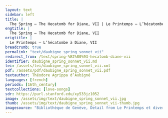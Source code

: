 ```yaml
---
layout: text
sidebar: left
title: |
  The Spring – The Hecatomb for Diane, VII | Le Printemps – L’hécatombe à Diane, VII
engtitle: |
  The Spring – The Hecatomb for Diane, VII
origtitle: |
  Le Printemps – L’hécatombe à Diane, VII
breadcrumb: true
permalink: "text/daubigne_spring_sonnet_vii"
redirect_from: /text/spring-%E2%80%93-hecatomb-diane-vii
identifier: daubigne_spring_sonnet_vii.md
tei: /assets/tei/daubigne_spring_sonnet_vii.xml
pdf: /assets/pdf/daubigne_spring_sonnet_vii.pdf
textauthor: Théodore Agrippa d’Aubigné
languages: [french]
periods: [16th_century]
textcollections: [love-songs]
sdr: https://purl.stanford.edu/xy533jz1052
image: /assets/img/text/daubigne_spring_sonnet_vii.jpg
thumb: /assets/img/text/daubigne_spring_sonnet_vii-thumb.jpg
imagesource: "Bibliothèque de Genève, Detail from Le Printemps et divers textes, Bibliothèque de Genève, Archives Tronchin 157"
---
```

